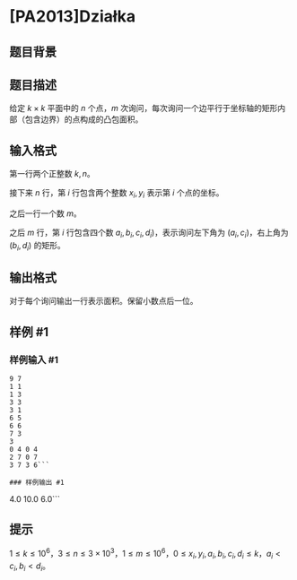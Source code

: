 # [PA2013]Działka

## 题目背景



## 题目描述

给定 $k\times k$ 平面中的 $n$ 个点，$m$ 次询问，每次询问一个边平行于坐标轴的矩形内部（包含边界）的点构成的凸包面积。

## 输入格式

第一行两个正整数 $k,n$。

接下来 $n$ 行，第 $i$ 行包含两个整数 $x_i,y_i$ 表示第 $i$ 个点的坐标。

之后一行一个数 $m$。

之后 $m$ 行，第 $i$ 行包含四个数 $a_i,b_i,c_i,d_i)$，表示询问左下角为 $(a_i,c_i)$，右上角为 $(b_i,d_i)$ 的矩形。


## 输出格式

对于每个询问输出一行表示面积。保留小数点后一位。

## 样例 #1

### 样例输入 #1
```
9 7
1 1
1 3
3 3
3 1
6 5
6 6
7 3
3
0 4 0 4
2 7 0 7
3 7 3 6```

### 样例输出 #1

```
4.0
10.0
6.0```

## 提示

$1\leq k\leq 10^6$，$3\leq n\leq 3\times 10^3$，$1\leq m\leq 10^6$，$0\leq x_i,y_i,a_i,b_i,c_i,d_i\leq k，a_i<c_i,b_i<d_i$。
